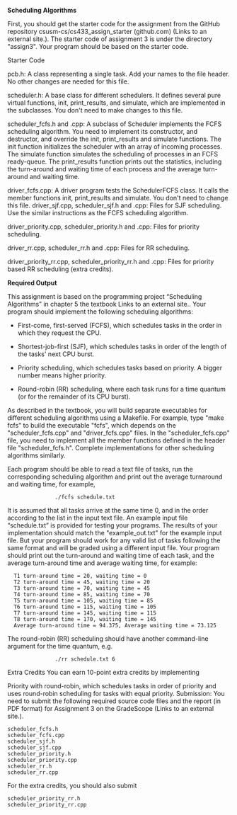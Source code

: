 **Scheduling Algorithms**

First, you should get the starter code for the assignment from the GitHub repository csusm-cs/cs433_assign_starter (github.com) (Links to an external site.). The starter code of assignment 3 is under the directory "assign3". Your program should be based on the starter code. 

Starter Code

pcb.h: A class representing a single task. Add your names to the file header. No other changes are needed for this file.

scheduler.h: A base class for different schedulers. It defines several pure virtual functions, init, print_results, and simulate, which are implemented in the subclasses. You don't need to make changes to this file. 

scheduler_fcfs.h and .cpp: A subclass of Scheduler implements the FCFS scheduling algorithm. You need to implement its constructor, and destructor, and override the init, print_results and simulate functions. The init function initializes the scheduler with an array of incoming processes. The simulate function simulates the scheduling of processes in an FCFS ready-queue. The print_results function prints out the statistics, including the turn-around and waiting time of each process and the average turn-around and waiting time. 

driver_fcfs.cpp: A driver program tests the SchedulerFCFS class. It calls the member functions init, print_results and simulate. You don't need to change this file.
driver_sjf.cpp, scheduler_sjf.h and .cpp: Files for SJF scheduling. Use the similar instructions as the FCFS scheduling algorithm.

driver_priority.cpp, scheduler_priority.h and .cpp: Files for priority scheduling.

driver_rr.cpp, scheduler_rr.h and .cpp: Files for RR scheduling.

driver_priority_rr.cpp, scheduler_priority_rr.h and .cpp: Files for priority based RR scheduling (extra credits).

**Required Output**

This assignment is based on the programming project “Scheduling Algorithms” in chapter 5 the textbook Links to an external site.. Your program should implement the following scheduling algorithms:

- First-come, first-served (FCFS), which schedules tasks in the order in which they request the CPU. 

- Shortest-job-first (SJF), which schedules tasks in order of the length of the tasks' next CPU burst.

- Priority scheduling, which schedules tasks based on priority. A bigger number means higher priority.

- Round-robin (RR) scheduling, where each task runs for a time quantum (or for the remainder of its CPU burst).

As described in the textbook, you will build separate executables for different scheduling algorithms using a Makefile. For example, type "make fcfs" to build the executable "fcfs", which depends on the "scheduler_fcfs.cpp" and "driver_fcfs.cpp" files. In the "scheduler_fcfs.cpp" file, you need to implement all the member functions defined in the header file "scheduler_fcfs.h".  Complete implementations for other scheduling algorithms similarly. 

Each program should be able to read a text file of tasks, run the corresponding scheduling algorithm and print out the average turnaround and waiting time, for example, 

                   ./fcfs schedule.txt
It is assumed that all tasks arrive at the same time 0, and in the order according to the list in the input text file. An example input file “schedule.txt” is provided for testing your programs. The results of your implementation should match the "example_out.txt" for the example input file. But your program should work for any valid list of tasks following the same format and will be graded using a different input file.  Your program should print out the turn-around and waiting time of each task, and the average turn-around time and average waiting time, for example:

      T1 turn-around time = 20, waiting time = 0
      T2 turn-around time = 45, waiting time = 20
      T3 turn-around time = 70, waiting time = 45
      T4 turn-around time = 85, waiting time = 70
      T5 turn-around time = 105, waiting time = 85
      T6 turn-around time = 115, waiting time = 105
      T7 turn-around time = 145, waiting time = 115
      T8 turn-around time = 170, waiting time = 145
      Average turn-around time = 94.375, Average waiting time = 73.125
The round-robin (RR) scheduling should have another command-line argument for the time quantum, e.g.

                   ./rr schedule.txt 6
Extra Credits
You can earn 10-point extra credits by implementing

Priority with round-robin, which schedules tasks in order of priority and uses round-robin scheduling for tasks with equal priority.
Submission:
You need to submit the following required source code files and the report (in PDF format) for Assignment 3 on the GradeScope (Links to an external site.).

    scheduler_fcfs.h
    scheduler_fcfs.cpp
    scheduler_sjf.h
    scheduler_sjf.cpp
    scheduler_priority.h
    scheduler_priority.cpp
    scheduler_rr.h
    scheduler_rr.cpp
For the extra credits, you should also submit

    scheduler_priority_rr.h
    scheduler_priority_rr.cpp
